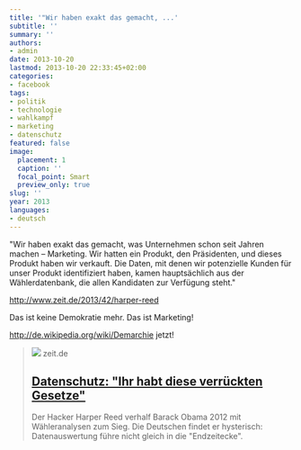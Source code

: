 ```yaml
---
title: '"Wir haben exakt das gemacht, ...'
subtitle: ''
summary: ''
authors:
- admin
date: 2013-10-20
lastmod: 2013-10-20 22:33:45+02:00
categories:
- facebook
tags:
- politik
- technologie
- wahlkampf
- marketing
- datenschutz
featured: false
image:
  placement: 1
  caption: ''
  focal_point: Smart
  preview_only: true
slug: ''
year: 2013
languages:
- deutsch
---
```


"Wir haben exakt das gemacht, was Unternehmen schon seit Jahren machen – Marketing. Wir hatten ein Produkt, den Präsidenten, und dieses Produkt haben wir verkauft. Die Daten, mit denen wir potenzielle Kunden für unser Produkt identifiziert haben, kamen hauptsächlich aus der Wählerdatenbank, die allen Kandidaten zur Verfügung steht."

http://www.zeit.de/2013/42/harper-reed

Das ist keine Demokratie mehr. Das ist Marketing! 

http://de.wikipedia.org/wiki/Demarchie jetzt!
> [![](https://img.zeit.de/politik/ausland/2013-10/harper-reed/wide__1300x731)](http://www.zeit.de/2013/42/harper-reed)
> zeit.de
> ## [Datenschutz: "Ihr habt diese verrückten Gesetze"](http://www.zeit.de/2013/42/harper-reed)
>
>Der Hacker Harper Reed verhalf Barack Obama 2012 mit Wähleranalysen zum Sieg. Die Deutschen findet er hysterisch: Datenauswertung führe nicht gleich in die "Endzeitecke".
